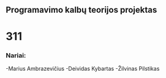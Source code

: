 ## Programavimo kalbų teorijos projektas

# 311

### Nariai:

-Marius Ambrazevičius
-Deividas Kybartas
-Žilvinas Pilstikas